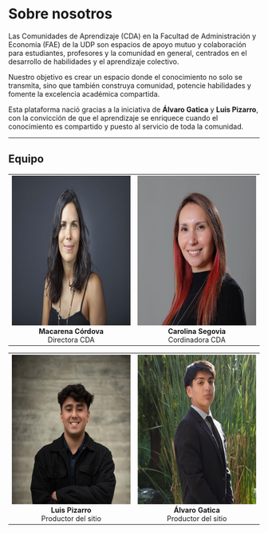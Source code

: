 
# Sobre nosotros

Las Comunidades de Aprendizaje (CDA) en la Facultad de Administración y Economía (FAE) de la UDP son espacios de apoyo mutuo y colaboración para estudiantes, profesores y la comunidad en general, centrados en el desarrollo de habilidades y el aprendizaje colectivo.  

Nuestro objetivo es crear un espacio donde el conocimiento no solo se transmita, sino que también construya comunidad, potencie habilidades y fomente la excelencia académica compartida.  

Esta plataforma nació gracias a la iniciativa de **Álvaro Gatica** y **Luis Pizarro**, con la convicción de que el aprendizaje se enriquece cuando el conocimiento es compartido y puesto al servicio de toda la comunidad.

---

## Equipo

<table>
<tr>
<td align="center" width="50%">
  <img src="../images/Macarena Cordova.JPG" height="300"><br>
  <strong>Macarena Córdova</strong><br>
  Directora CDA
</td>
<td align="center" width="50%">
  <img src="../images/Carolina Segovia.JPG" height="300"><br>
  <strong>Carolina Segovia</strong><br>
  Cordinadora CDA
</td>
</tr>
</table>

<table>
<tr>
<td align="center" width="50%">
  <img src="../images/Luis Pizarro.JPG" height="300"><br>
  <strong>Luis Pizarro</strong><br>
  Productor del sitio
</td>
<td align="center" width="50%">
  <img src="../images/Alvaro Gatica.JPG" height="300"><br>
  <strong>Álvaro Gatica</strong><br>
  Productor del sitio
</td>
</tr>
</table>



